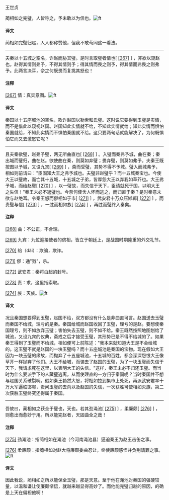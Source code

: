 
王世贞

蔺相如之完璧，人皆称之，予未敢以为信也。![ft](@media/Image00002.jpg)

#### 译文 

蔺相如完璧归赵，人人都称赞他，但我不敢苟同这一看法。

------------------------------------------------------------------------

夫秦以十五城之空名，诈赵而胁其璧。是时言取璧者情也[
[\[267\]](#note_267)
]
，非欲以窥赵也。赵得其情则弗予，不得其情则予；得其情而畏之则予，得其情而弗畏之则弗予。此两言决耳，奈之何既畏而复挑其怒也！

#### 注释 

[\[267\]](#noteBack_267)
情：真实意图。![ft](@media/Image00002.jpg)

#### 译文 

秦国以十五座城池的空名，欺诈赵国以勒索和氏璧。这时说它要得到玉璧是实情，而不是借此以窥视赵国。赵国知此实情就不给，不知此实情就给；知此实情而惧怕秦国就给，不知此实情而不惧怕秦国就不给。这只要两句话就能解决了，为何既惧怕它而又去激怒它呢？

------------------------------------------------------------------------

且夫秦欲璧，赵弗予璧，两无所曲直也[
[\[268\]](#note_268)
]
。入璧而秦弗予城，曲在秦；秦出城而璧归，曲在赵。欲使曲在秦，则莫如弃璧；畏弃璧，则莫如弗予。夫秦王既按图以予城，又设九宾[
[\[269\]](#note_269)
]
，斋而受璧，其势不得不予城。璧入而城弗予，相如则前请曰："臣固知大王之弗予城也。夫璧非赵璧乎？而十五城秦宝也。今使大王以璧故，而亡其十五城，十五城之子弟，皆厚怨大王以弃我如草芥也。大王弗予城，而绐赵璧[
[\[270\]](#note_270)
]
，以一璧故，而失信于天下，臣请就死于国，以明大王之失信！"秦王未必不返璧也。今奈何使舍人怀而逃之，而归直于秦？是时秦意未欲与赵绝耳。令秦王怒而僇相如于市[
[\[271\]](#note_271)
] ，武安君十万众压邯郸[
[\[272\]](#note_272)
] ，而责璧与信[
[\[273\]](#note_273)
] ，一胜而相如族[
[\[274\]](#note_274)
] ，再胜而璧终入秦矣。

#### 注释 

[\[268\]](#noteBack_268)
曲：不公正，不合理。

[\[269\]](#noteBack_269)
九宾：九位迎接使者的傧相，皆立于朝廷上，是战国时期隆重的外交礼节。

[\[270\]](#noteBack_270)
绐（dài）：欺骗，欺诈。

[\[271\]](#noteBack_271)
僇：通"戮"，杀。

[\[272\]](#noteBack_272)
武安君：秦将白起的封号。

[\[273\]](#noteBack_273)
责：求，这里指索取。

[\[274\]](#noteBack_274)
族：灭族。![ft](@media/Image00002.jpg)

#### 译文 

况且秦国想要得到玉璧，赵国不给，双方都没有什么是非曲直可言。赵国送去玉璧而秦国不给城，理亏的是秦。秦国给城而赵国收回了玉璧，理亏的是赵。要想使秦国理亏，则不如放弃玉璧；害怕失去玉璧，则不如不给。秦王既然按照地图划给了城池，又设九宾的仪典，斋戒之后才接受玉璧，其形势已是不得不给城的了。如果秦王得到了玉璧而不给城，相如便可上前陈述："我本来就知道大王是不会给城的。这玉璧不就是赵国的一块玉璧吗？而十五座城池是秦国的宝物。现在假如大王因为一块玉璧的缘故，而抛弃了十五座城池，十五城的百姓，都会深深怨恨大王像草芥一样抛弃了他们。大王不给城，而骗去了赵国的玉璧，为了一块玉璧而失信于天下，我请求死在这里，以表明大王的失信。"这样，秦王未必不归还玉璧。而当时为什么要派手下的人藏璧逃离，从而使理直的一方归于秦国呢？当时秦国并不想与赵国关系破裂啊。假如秦王勃然大怒，将相如拉到集市上处死，再派武安君率十万大军逼临邯郸，责问玉璧的去向以及赵国的失信，一次获胜可使相如灭族，第二次获胜玉璧终究还得属于秦国。

------------------------------------------------------------------------

吾故曰，蔺相如之获全于璧也，天也。若其劲渑池[
[\[275\]](#note_275)
] ，柔廉颇[
[\[276\]](#note_276)
] ，则愈出而愈妙于用。所以能完赵者，天固曲全之哉！

#### 注释 

[\[275\]](#noteBack_275)
劲渑池：指蔺相如在渑池（今河南渑池县）逼迫秦王为赵王击缶之事。

[\[276\]](#noteBack_276)
柔廉颇：指蔺相如对赵大将廉颇委曲忍让，终使廉颇感悟并负荆请罪之事。![ft](@media/Image00002.jpg)

#### 译文 

因此我说，蔺相如之所以能保全玉璧，那是天意。至于他在渑池对秦国的强硬较量，以温和谦让使廉颇惭悟，就越来越显得高妙了。而他能完璧归赵的原因，的确是上天在偏袒他啊！

